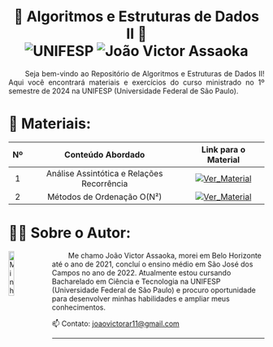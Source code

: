 <h1 align="center"> 🧩 Algoritmos e Estruturas de Dados II 🧩 <br>
  <img src="https://img.shields.io/badge/UNIFESP-Universidade%20Federal%20de%20S%C3%A3o%20Paulo-215a36" alt="UNIFESP">
  <img src="https://img.shields.io/badge/Jo%C3%A3o%20Victor%20Assaoka%20Ribeiro-2024.1-215a36" alt="João Victor Assaoka">
</h1>

<p align="justify">
&emsp;&emsp;  Seja bem-vindo ao Repositório de Algoritmos e Estruturas de Dados II! Aqui você encontrará materiais e exercícios do curso ministrado no 1º semestre de 2024 na UNIFESP (Universidade Federal de São Paulo).</p>



# 📁 Materiais:
| **Nº** |           **Conteúdo Abordado**            |                                                              **Link para o Material**                                                              |
| :----: | :----------------------------------------: | :------------------------------------------------------------------------------------------------------------------------------------------------: |
|   1    | Análise Assintótica e Relações Recorrência | <a href="./[  1 ] Análise Assintótica e Relações Recorrência/"><img src="https://img.shields.io/badge/Ver_Material-215a36" alt="Ver_Material"></a> |
|   2    |         Métodos de Ordenação O(N²)         |        <a href="./[  2 ] Métodos de Ordenação O(N^2)/"><img src="https://img.shields.io/badge/Ver_Material-5f5f5f" alt="Ver_Material"></a>         |


# 👨‍💻 Sobre o Autor:
<img src="https://avatars.githubusercontent.com/u/130188340?s=200&u=83c9d36fc760730d693236248c76d9464e4b92fc&v=4" alt="Minha Foto" align="left" width="15%" height="15%" style="margin-right: 10px">

<p align="justify">

&emsp;&emsp; Me chamo João Victor Assaoka, morei em Belo Horizonte até o ano de 2021, concluí o ensino médio em São José dos Campos no ano de 2022. Atualmente estou cursando Bacharelado em Ciência e Tecnologia na UNIFESP (Universidade Federal de São Paulo) e procuro oportunidade para desenvolver minhas habilidades e ampliar meus conhecimentos.

📫 Contato: joaovictorar11@gmail.com

</p>

---

